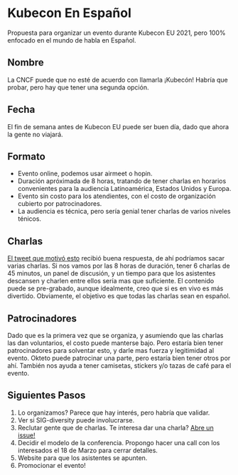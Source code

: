 # Kubecon En Español

Propuesta para organizar un evento durante Kubecon EU 2021, pero 100% enfocado en el mundo de habla en Español. 

## Nombre

La CNCF puede que no esté de acuerdo con llamarla ¡Kubecón! Habría que probar, pero hay que tener una segunda opción.

## Fecha

El fin de semana antes de Kubecon EU puede ser buen día, dado que ahora la gente no viajará.

## Formato

- Evento online, podemos usar airmeet o hopin. 
- Duración apróximada de 8 horas, tratando de tener charlas en horarios convenientes para la audiencia Latinoamérica, Estados Unidos y Europa.
- Evento sin costo para los atendientes, con el costo de organización cubierto por patrocinadores. 
- La audiencia es técnica, pero sería genial tener charlas de varios niveles ténicos. 

## Charlas

[El tweet que motivó esto](https://twitter.com/rberrelleza/status/1367568625134043136) recibió buena respuesta, de ahí podríamos sacar varias charlas. Si nos vamos por las 8 horas de duración, tener 6 charlas de 45 minutos, un panel de discusión, y un tiempo para que los asistentes descansen y charlen entre ellos sería mas que suficiente. El contenido puede se pre-grabado, aunque idealmente, creo que si es en vivo es más divertido. Obviamente, el objetivo es que todas las charlas sean en español.

## Patrocinadores

Dado que es la primera vez que se organiza, y asumiendo que las charlas las dan voluntarios, el costo puede manterse bajo. Pero estaría bien tener patrocinadores para solventar esto, y darle mas fuerza y legitimidad al evento. Okteto puede patrocinar una parte, pero estaría bien tener otros por ahí. También nos ayuda a tener camisetas, stickers y/o tazas de café para el evento.


## Siguientes Pasos
1. Lo organizamos? Parece que hay interés, pero habría que validar.
2. Ver si SIG-diversity puede involucrarse.
3. Reclutar gente que de charlas. Te interesa dar una charla? [Abre un issue!](https://github.com/rberrelleza/kubecon-en-espanol/issues)
4. Decidir el modelo de la conferencia. Propongo hacer una call con los interesados el 18 de Marzo para cerrar detalles. 
5. Website para que los asistentes se apunten.  
6. Promocionar el evento!
